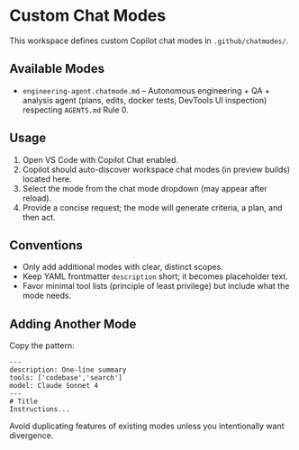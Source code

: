 # Custom Chat Modes

This workspace defines custom Copilot chat modes in `.github/chatmodes/`.

## Available Modes
- `engineering-agent.chatmode.md` – Autonomous engineering + QA + analysis agent (plans, edits, docker tests, DevTools UI inspection) respecting `AGENTS.md` Rule 0.

## Usage
1. Open VS Code with Copilot Chat enabled.
2. Copilot should auto-discover workspace chat modes (in preview builds) located here.
3. Select the mode from the chat mode dropdown (may appear after reload).
4. Provide a concise request; the mode will generate criteria, a plan, and then act.

## Conventions
- Only add additional modes with clear, distinct scopes.
- Keep YAML frontmatter `description` short; it becomes placeholder text.
- Favor minimal tool lists (principle of least privilege) but include what the mode needs.

## Adding Another Mode
Copy the pattern:
```
---
description: One-line summary
tools: ['codebase','search']
model: Claude Sonnet 4
---
# Title
Instructions...
```

Avoid duplicating features of existing modes unless you intentionally want divergence.

